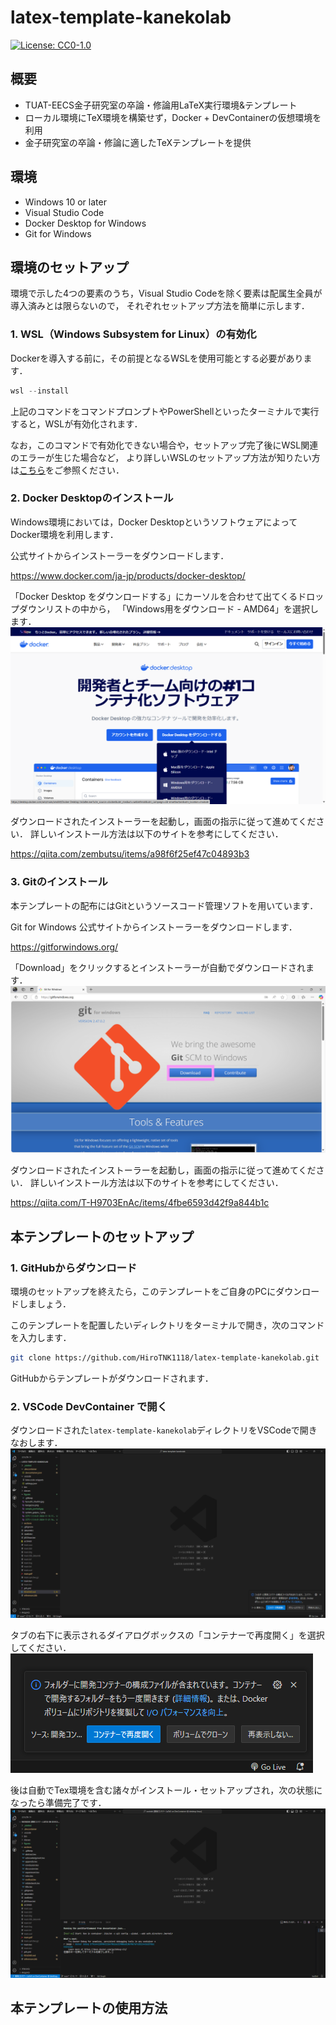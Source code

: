 # latex-template-kanekolab

[![License: CC0-1.0](https://img.shields.io/badge/License-CC0_1.0-lightgrey.svg)](http://creativecommons.org/publicdomain/zero/1.0/)

## 概要

* TUAT-EECS金子研究室の卒論・修論用LaTeX実行環境&amp;テンプレート
* ローカル環境にTeX環境を構築せず，Docker + DevContainerの仮想環境を利用
* 金子研究室の卒論・修論に適したTeXテンプレートを提供

## 環境

* Windows 10 or later
* Visual Studio Code
* Docker Desktop for Windows
* Git for Windows

<!-- ※macOSについてはこちらをご利用ください． -->

## 環境のセットアップ

環境で示した4つの要素のうち，Visual Studio Codeを除く要素は配属生全員が導入済みとは限らないので，
それぞれセットアップ方法を簡単に示します．

### 1. WSL（Windows Subsystem for Linux）の有効化

Dockerを導入する前に，その前提となるWSLを使用可能とする必要があります．

```powershell
wsl --install
```

上記のコマンドをコマンドプロンプトやPowerShellといったターミナルで実行すると，WSLが有効化されます．

なお，このコマンドで有効化できない場合や，セットアップ完了後にWSL関連のエラーが生じた場合など，
より詳しいWSLのセットアップ方法が知りたい方は[こちら](https://learn.microsoft.com/ja-jp/windows/wsl/install)をご参照ください．

### 2. Docker Desktopのインストール

Windows環境においては，Docker DesktopというソフトウェアによってDocker環境を利用します．

公式サイトからインストーラーをダウンロードします．

https://www.docker.com/ja-jp/products/docker-desktop/

「Docker Desktop をダウンロードする」にカーソルを合わせて出てくるドロップダウンリストの中から，
「Windows用をダウンロード - AMD64」を選択します．
![Docker Desktop 公式サイト](<figures/スクリーンショット 2024-11-15 171014.png>)

ダウンロードされたインストーラーを起動し，画面の指示に従って進めてください．
詳しいインストール方法は以下のサイトを参考にしてください．

https://qiita.com/zembutsu/items/a98f6f25ef47c04893b3

### 3. Gitのインストール

本テンプレートの配布にはGitというソースコード管理ソフトを用いています．

Git for Windows 公式サイトからインストーラーをダウンロードします．

https://gitforwindows.org/

「Download」をクリックするとインストーラーが自動でダウンロードされます．
![Git for Windows 公式サイト](<figures/スクリーンショット 2024-11-21 163514.png>)

ダウンロードされたインストーラーを起動し，画面の指示に従って進めてください．
詳しいインストール方法は以下のサイトを参考にしてください．

https://qiita.com/T-H9703EnAc/items/4fbe6593d42f9a844b1c


## 本テンプレートのセットアップ

### 1. GitHubからダウンロード

環境のセットアップを終えたら，このテンプレートをご自身のPCにダウンロードしましょう．

このテンプレートを配置したいディレクトリをターミナルで開き，次のコマンドを入力します．

```bash
git clone https://github.com/HiroTNK1118/latex-template-kanekolab.git
```

GitHubからテンプレートがダウンロードされます．

### 2. VSCode DevContainer で開く

ダウンロードされた`latex-template-kanekolab`ディレクトリをVSCodeで開きなおします．
![VSCode](<figures/スクリーンショット 2024-11-21 170318.png>)

タブの右下に表示されるダイアログボックスの「コンテナーで再度開く」を選択してください．
![ダイアログボックス](<figures/スクリーンショット 2024-11-21 170318 (1).png>)

後は自動でTex環境を含む諸々がインストール・セットアップされ，次の状態になったら準備完了です．
![alt text](<figures/スクリーンショット 2024-11-21 170903.png>)

## 本テンプレートの使用方法
